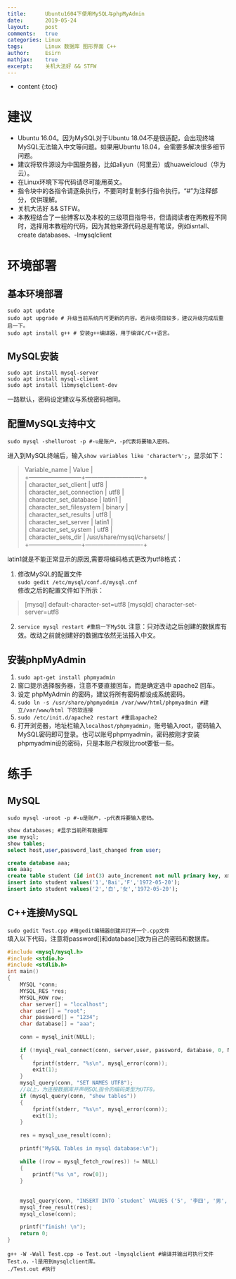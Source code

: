 ```yaml
---
title:		Ubuntu1604下使用MySQL与phpMyAdmin
date:		2019-05-24
layout:		post
comments:	true
categories: Linux
tags:		Linux 数据库 图形界面 C++
author:		Esirn
mathjax:	true
excerpt: 	关机大法好 && STFW
---
```

* content
{:toc}

# 建议
- Ubuntu 16.04。因为MySQL对于Ubuntu 18.04不是很适配，会出现终端MySQL无法输入中文等问题。如果用Ubuntu 18.04，会需要多解决很多细节问题。
- 建议将软件源设为中国服务器，比如aliyun（阿里云）或huaweicloud（华为云）。
- 在Linux环境下写代码请尽可能用英文。
- 指令块中的各指令请逐条执行，不要同时复制多行指令执行。“#”为注释部分，仅供理解。
- 关机大法好 && STFW。
- 本教程结合了一些博客以及本校的三级项目指导书，但请阅读者在两教程不同时，选择用本教程的代码，因为其他来源代码总是有笔误，例如i*sn*tall、create database~~s~~、-lm**y**sqlclient

# 环境部署
## 基本环境部署
~~~shell
sudo apt update
sudo apt upgrade # 升级当前系统内可更新的内容。若升级项目较多，建议升级完成后重启一下。
sudo apt install g++ # 安装g++编译器，用于编译C/C++语言。
~~~

## MySQL安装
~~~shell
sudo apt install mysql-server
sudo apt install mysql-client
sudo apt install libmysqlclient-dev
~~~
一路默认，密码设定建议与系统密码相同。

## 配置MySQL支持中文
~~~shell
sudo mysql -shelluroot -p #-u是账户，-p代表将要输入密码。
~~~
进入到MySQL终端后，输入`show variables like 'character%';`，显示如下：  
>Variable_name | Value |  
+————————–+—————————-+  
| character_set_client | utf8 |  
| character_set_connection | utf8 |  
| character_set_database | latin1 |  
| character_set_filesystem | binary |  
| character_set_results | utf8 |  
| character_set_server | latin1 |  
| character_set_system | utf8 |  
| character_sets_dir | /usr/share/mysql/charsets/ |  
+————————–+—————————-+  

latin1就是不能正常显示的原因,需要将编码格式更改为utf8格式： 
1. 修改MySQL的配置文件  
`sudo gedit /etc/mysql/conf.d/mysql.cnf`  
修改之后的配置文件如下所示：  
>[mysql]
>default-character-set=utf8
>[mysqld]
>character-set-server=utf8

2. `service mysql restart #重启一下MySQL`
注意：只对改动之后创建的数据库有效。改动之前就创建好的数据库依然无法插入中文。  

## 安装phpMyAdmin
1. `sudo apt-get install phpmyadmin`
2. 窗口提示选择服务器，注意不要直接回车，而是确定选中 apache2 回车。
3. 设定 phpMyAdmin 的密码，建议将所有密码都设成系统密码。
4. `sudo ln -s /usr/share/phpmyadmin /var/www/html/phpmyadmin #建立/var/www/html 下的软连接`
5. `sudo /etc/init.d/apache2 restart #重启apache2`
6. 打开浏览器，地址栏输入`localhost/phpmyadmin`，账号输入root，密码输入MySQL密码即可登录。也可以账号phpmyadmin，密码按刚才安装phpmyadmin设的密码，只是本账户权限比root要低一些。

# 练手
## MySQL
~~~shell
sudo mysql -uroot -p #-u是账户，-p代表将要输入密码。
~~~
~~~sql
show databases; #显示当前所有数据库
use mysql;
show tables;
select host,user,password_last_changed from user;

create database aaa;
use aaa;
create table student (id int(3) auto_increment not null primary key, xm char(8),xb char(4),csny date);
insert into student values('1','Bai','F','1972-05-20');
insert into student values('2','白','女','1972-05-20');
~~~

## C++连接MySQL
`sudo gedit Test.cpp #用gedit编辑器创建并打开一个.cpp文件`  
填入以下代码，注意将password[]和database[]改为自己的密码和数据库。

~~~c++
#include <mysql/mysql.h>
#include <stdio.h>
#include <stdlib.h>
int main() 
{
    MYSQL *conn;
    MYSQL_RES *res;
    MYSQL_ROW row;
    char server[] = "localhost";
    char user[] = "root";
    char password[] = "1234";
    char database[] = "aaa";
    
    conn = mysql_init(NULL);
    
    if (!mysql_real_connect(conn, server,user, password, database, 0, NULL, 0)) 
    {
        fprintf(stderr, "%s\n", mysql_error(conn));
        exit(1);
    }
    mysql_query(conn, "SET NAMES UTF8"); 
	//以上，为连接数据库并声明SQL指令的编码类型为UTF8。
    if (mysql_query(conn, "show tables")) 
    {
        fprintf(stderr, "%s\n", mysql_error(conn));
        exit(1);
    }
    
    res = mysql_use_result(conn);
    
    printf("MySQL Tables in mysql database:\n");
    
    while ((row = mysql_fetch_row(res)) != NULL)
    {
        printf("%s \n", row[0]);
    }
    
	
    mysql_query(conn, "INSERT INTO `student` VALUES ('5', '李四', '男', null);"); 
    mysql_free_result(res);
    mysql_close(conn);
    
    printf("finish! \n");
    return 0;
}
~~~

~~~shell
g++ -W -Wall Test.cpp -o Test.out -lmysqlclient #编译并输出可执行文件Test.o，-l是用到mysqlclient库。
./Test.out #执行
~~~